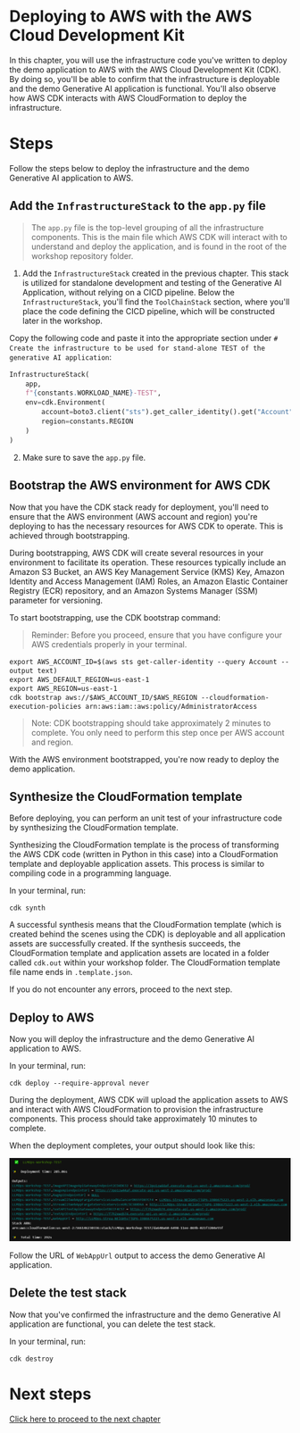 # Deploying to AWS with the AWS Cloud Development Kit

In this chapter, you will use the infrastructure code you've written to deploy the demo application to AWS with the AWS Cloud Development Kit (CDK). By doing so, you'll be able to confirm that the infrastructure is deployable and the demo Generative AI application is functional. You'll also observe how AWS CDK interacts with AWS CloudFormation to deploy the infrastructure.

# Steps

Follow the steps below to deploy the infrastructure and the demo Generative AI application to AWS.

## Add the `InfrastructureStack` to the `app.py` file

> The `app.py` file is the top-level grouping of all the infrastructure components. This is the main file which AWS CDK will interact with to understand and deploy the application, and is found in the root of the workshop repository folder.

1. Add the `InfrastructureStack` created in the previous chapter. This stack is utilized for standalone development and testing of the Generative AI Application, without relying on a CICD pipeline. Below the `InfrastructureStack`, you'll find the `ToolChainStack` section, where you'll place the code defining the CICD pipeline, which will be constructed later in the workshop. 

Copy the following code and paste it into the appropriate section under `# Create the infrastructure to be used for stand-alone TEST of the generative AI application`:

```python
InfrastructureStack(
    app,
    f"{constants.WORKLOAD_NAME}-TEST",
    env=cdk.Environment(
        account=boto3.client("sts").get_caller_identity().get("Account"),
        region=constants.REGION
    )
)
```

2. Make sure to save the `app.py` file.

## Bootstrap the AWS environment for AWS CDK

Now that you have the CDK stack ready for deployment, you'll need to ensure that the AWS environment (AWS account and region) you're deploying to has the necessary resources for AWS CDK to operate. This is achieved through bootstrapping.

During bootstrapping, AWS CDK will create several resources in your environment to facilitate its operation. These resources typically include an Amazon S3 Bucket, an AWS Key Management Service (KMS) Key, Amazon Identity and Access Management (IAM) Roles, an Amazon Elastic Container Registry (ECR) repository, and an Amazon Systems Manager (SSM) parameter for versioning.

To start bootstrapping, use the CDK bootstrap command:

> Reminder: Before you proceed, ensure that you have configure your AWS credentials properly in your terminal.


```shell
export AWS_ACCOUNT_ID=$(aws sts get-caller-identity --query Account --output text)
export AWS_DEFAULT_REGION=us-east-1
export AWS_REGION=us-east-1
cdk bootstrap aws://$AWS_ACCOUNT_ID/$AWS_REGION --cloudformation-execution-policies arn:aws:iam::aws:policy/AdministratorAccess
```

> Note: CDK bootstrapping should take approximately 2 minutes to complete. You only need to perform this step once per AWS account and region.

With the AWS environment bootstrapped, you're now ready to deploy the demo application.

## Synthesize the CloudFormation template

Before deploying, you can perform an unit test of your infrastructure code by synthesizing the CloudFormation template. 

Synthesizing the CloudFormation template is the process of transforming the AWS CDK code (written in Python in this case) into a CloudFormation template and deployable application assets. This process is similar to compiling code in a programming language.

In your terminal, run:

```shell
cdk synth
```

A successful synthesis means that the CloudFormation template (which is created behind the scenes using the CDK) is deployable and all application assets are successfully created. If the synthesis succeeds, the CloudFormation template and application assets are located in a folder called `cdk.out` within your workshop folder. The CloudFormation template file name ends in `.template.json`.

If you do not encounter any errors, proceed to the next step.

## Deploy to AWS

Now you will deploy the infrastructure and the demo Generative AI application to AWS.

In your terminal, run:

```shell
cdk deploy --require-approval never
```

During the deployment, AWS CDK will upload the application assets to AWS and interact with AWS CloudFormation to provision the infrastructure components. This process should take approximately 10 minutes to complete.

When the deployment completes, your output should look like this:

![](../img/test-cdk-deploy-output.png)

Follow the URL of `WebAppUrl` output to access the demo Generative AI application.

## Delete the test stack

Now that you've confirmed the infrastructure and the demo Generative AI application are functional, you can delete the test stack.

In your terminal, run:

```shell
cdk destroy
```

# Next steps

[Click here to proceed to the next chapter](/part-01/40-building-a-cicd-pipeline.md)